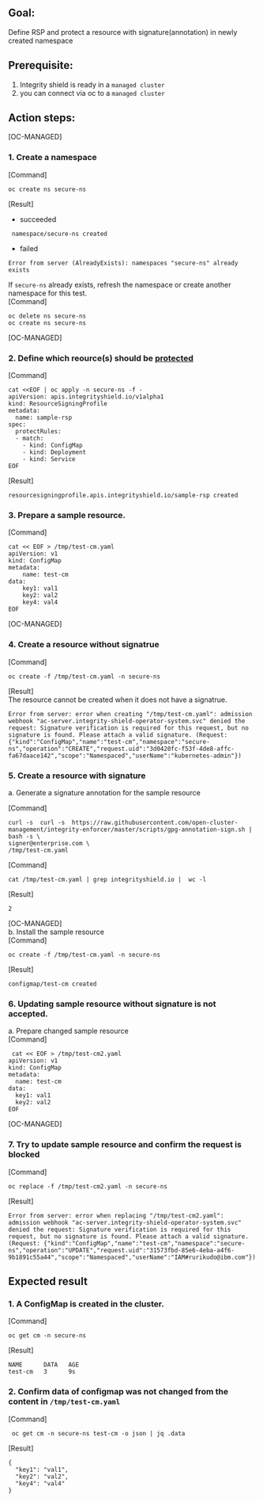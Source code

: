 ## Goal:

Define RSP and protect a resource with signature(annotation) in newly created namespace

## Prerequisite: 
1. Integrity shield is ready in a `managed cluster`
2. you can connect via oc to a `managed cluster`

## Action steps:

[OC-MANAGED]
### 1. Create a namespace  

 [Command]
  ```
  oc create ns secure-ns 
  ```
  [Result]
- succeeded 
```
 namespace/secure-ns created
```
- failed
```
Error from server (AlreadyExists): namespaces "secure-ns" already exists
```
If `secure-ns` already exists, refresh the namespace or create another namespace for this test.   
[Command]  
```
oc delete ns secure-ns
oc create ns secure-ns
```

[OC-MANAGED]  
### 2. Define which reource(s) should be [protected](https://github.com/IBM/integrity-enforcer/blob/master/docs/README_QUICK.md#define-which-reources-should-be-protected)  
  
[Command] 

```
cat <<EOF | oc apply -n secure-ns -f -
apiVersion: apis.integrityshield.io/v1alpha1
kind: ResourceSigningProfile
metadata:
  name: sample-rsp
spec:
  protectRules:
  - match:
    - kind: ConfigMap
    - kind: Deployment
    - kind: Service
EOF
```

[Result]
```
resourcesigningprofile.apis.integrityshield.io/sample-rsp created
```

### 3. Prepare a sample resource. 

  [Command]
  ```
  cat << EOF > /tmp/test-cm.yaml
  apiVersion: v1
  kind: ConfigMap
  metadata:
    name: test-cm
  data:
    key1: val1
    key2: val2
    key4: val4
  EOF
  ```

[OC-MANAGED]  
### 4. Create a resource without signatrue  
[Command]
  ```
  oc create -f /tmp/test-cm.yaml -n secure-ns
  ```
[Result]  
The resource cannot be created when it does not have a signatrue.
```
Error from server: error when creating "/tmp/test-cm.yaml": admission webhook "ac-server.integrity-shield-operator-system.svc" denied the request: Signature verification is required for this request, but no signature is found. Please attach a valid signature. (Request: {"kind":"ConfigMap","name":"test-cm","namespace":"secure-ns","operation":"CREATE","request.uid":"3d0420fc-f53f-4de8-affc-fa67daace142","scope":"Namespaced","userName":"kubernetes-admin"})
```

### 5. Create a resource with signature   
a. Generate a signature annotation for the sample resource  

[Command]
```
curl -s  curl -s  https://raw.githubusercontent.com/open-cluster-management/integrity-enforcer/master/scripts/gpg-annotation-sign.sh | bash -s \
signer@enterprise.com \
/tmp/test-cm.yaml

```
[Command]
```
cat /tmp/test-cm.yaml | grep integrityshield.io |  wc -l
```
[Result]
```
2
```

[OC-MANAGED]  
b. Install the sample resource  
[Command]
```
oc create -f /tmp/test-cm.yaml -n secure-ns
```
[Result]
```
configmap/test-cm created
```


### 6. Updating sample resource without signature is not accepted.
a. Prepare changed sample resource  
[Command]
```
 cat << EOF > /tmp/test-cm2.yaml
apiVersion: v1
kind: ConfigMap
metadata:
  name: test-cm
data:
  key1: val1
  key2: val2
EOF
```

[OC-MANAGED]  
### 7. Try to update sample resource and confirm the request is blocked  
[Command]
```
oc replace -f /tmp/test-cm2.yaml -n secure-ns
```
[Result]
```
Error from server: error when replacing "/tmp/test-cm2.yaml": admission webhook "ac-server.integrity-shield-operator-system.svc" denied the request: Signature verification is required for this request, but no signature is found. Please attach a valid signature. (Request: {"kind":"ConfigMap","name":"test-cm","namespace":"secure-ns","operation":"UPDATE","request.uid":"31573fbd-85e6-4eba-a4f6-9b1891c55a44","scope":"Namespaced","userName":"IAM#rurikudo@ibm.com"})
```

## Expected result

### 1. A ConfigMap is created in the cluster.

[Command]
```
oc get cm -n secure-ns
```
[Result]
```
NAME      DATA   AGE
test-cm   3      9s
```

### 2. Confirm data of configmap was not changed from the content in `/tmp/test-cm.yaml`

[Command]
```
 oc get cm -n secure-ns test-cm -o json | jq .data
```

[Result] 
```
{
  "key1": "val1",
  "key2": "val2",
  "key4": "val4"
}
```

